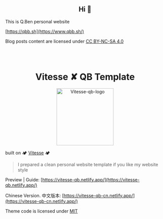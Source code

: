 <h2 align="center">Hi 🤗</h2>

This is Q.Ben personal website

[https://qbb.sh](https://www.qbb.sh/)

Blog posts content are licensed under [CC BY-NC-SA 4.0](https://creativecommons.org/licenses/by-nc/4.0/)

<br>
<br>

<h1 align="center">Vitesse ✘ QB Template</h1>

<p align="center">
    <img src="https://cdn.jsdelivr.net/gh/Zhengqbbb/qbb.sh/public/image/vitesse-qb.svg" alt="Vitesse-qb-logo" width="180" data-width="180" data-height="180">
</p>

built on 🏕 [Vitesse](https://github.com/antfu/vitesse) 🏕

> I prepared a clean personal website template if you like my website style

Preview | Guide: [https://vitesse-qb.netlify.app/](https://vitesse-qb.netlify.app/)


Chinese Version. 中文版本: [https://vitesse-qb-cn.netlify.app/](https://vitesse-qb-cn.netlify.app/)

Theme code is licensed under [MIT](https://github.com/Zhengqbbb/qbb.sh/blob/main/LICENSE)

